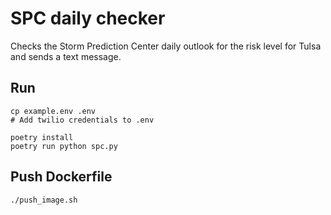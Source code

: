 # SPC daily checker

Checks the Storm Prediction Center daily outlook for the risk level for Tulsa and sends a text message. 

## Run
```
cp example.env .env
# Add twilio credentials to .env

poetry install
poetry run python spc.py
```

## Push Dockerfile

```
./push_image.sh
```
